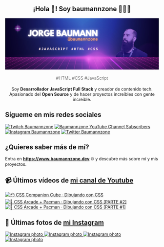 <p align="center">
   <h2 align="center">¡Hola 👋! Soy baumannzone 👨🏻‍💻</h2>
   <img align="center" src="img/header.png" />
   <h4 align="center" style="font-weight: 300; color: #555;">#HTML #CSS #JavaScript</h4>
</p>

<p align="center" style="margin-bottom: 20px">Soy <strong>Desarrollador JavaScript Full Stack</strong> y creador de contenido tech.
<br/>
Apasionado del <strong>Open Source</strong> y de hacer proyectos increíbles con gente increíble.
</p>

## Sígueme en mis redes sociales

[![Twitch Baumannzone](https://img.shields.io/twitch/status/baumannzone?style=social)](https://twitch.tv/baumannzone)
[![Baumannzone YouTube Channel Subscribers](https://img.shields.io/youtube/channel/subscribers/UCTTj5ztXnGeDRPFVsBp7VMA?style=social)](https://youtube.com/rambitojs)
[![Instagram Baumannzone](https://img.shields.io/badge/Baumannzone--_.svg?label=Instagram&style=social&logo=instagram)](https://instagram.com/baumannzone)
[![Twitter Baumannzone](https://img.shields.io/twitter/follow/Baumannzone?label=Twitter&style=social)](https://twitter.com/baumannzone)

## ¿Quieres saber más de mí?

Entra en **https://www.baumannzone.dev** 🌐 y descubre más sobre mí y mis proyectos.

## 📹 Últimos vídeos de [mi canal de Youtube](https://youtube.com/rambitojs?sub_confirmation=1)


<a href='https://youtu.be/W6xwoSJahA0' target='_blank'>
  <img width='30%' src='https://img.youtube.com/vi/W6xwoSJahA0/mqdefault.jpg' alt='📦 CSS Companion Cube · Dibujando con CSS' />
</a>
<a href='https://youtu.be/9C3NXVXewH8' target='_blank'>
  <img width='30%' src='https://img.youtube.com/vi/9C3NXVXewH8/mqdefault.jpg' alt='👾 CSS Arcade + Pacman · Dibujando con CSS [PARTE #2]' />
</a>
<a href='https://youtu.be/2ahqLdgkSxA' target='_blank'>
  <img width='30%' src='https://img.youtube.com/vi/2ahqLdgkSxA/mqdefault.jpg' alt='👾 CSS Arcade + Pacman · Dibujando con CSS [PARTE #1]' />
</a>

## 📸 Últimas fotos de [mi Instagram](https://instagram.com/baumannzone)


<a href='https://instagram.com/p/C3IDNQVN-Zi' target='_blank'>
  <img width='20%' src='https://instagram.ffru4-1.fna.fbcdn.net/v/t51.2885-15/425971311_735969735266549_7648758950222525133_n.jpg?stp=dst-jpg_e15_fr_p1080x1080&_nc_ht=instagram.ffru4-1.fna.fbcdn.net&_nc_cat=105&_nc_ohc=qAR0dqDGjwsAX9iFQD0&edm=APU89FABAAAA&ccb=7-5&oh=00_AfD-Gme63zAj0iPLKib2PS3l8wpLsHajmtu1nQ7PHQy9ug&oe=65D7B370&_nc_sid=bc0c2c' alt='Instagram photo' />
</a>
<a href='https://instagram.com/p/C2smbHSAjaE' target='_blank'>
  <img width='20%' src='https://instagram.ffru4-1.fna.fbcdn.net/v/t51.2885-15/423433550_295111293565434_6909656458590288842_n.jpg?stp=dst-jpg_e35_s1080x1080&_nc_ht=instagram.ffru4-1.fna.fbcdn.net&_nc_cat=106&_nc_ohc=1p4vE591gvwAX9SEcpq&edm=APU89FABAAAA&ccb=7-5&ig_cache_key=MzI5MTE3NDQxNjcxMjYxMTQ2MA%3D%3D.2-ccb7-5&oh=00_AfBphBoYF6rKid4YQXqS_tJ7wg5knvnkXMA7yvqF_mss2w&oe=65DA52B1&_nc_sid=bc0c2c' alt='Instagram photo' />
</a>
<a href='https://instagram.com/p/C2m7ghhtk3C' target='_blank'>
  <img width='20%' src='https://instagram.ffru4-1.fna.fbcdn.net/v/t51.2885-15/422324431_749944756692490_3633401212446622238_n.jpg?stp=dst-jpg_e35_s1080x1080&_nc_ht=instagram.ffru4-1.fna.fbcdn.net&_nc_cat=110&_nc_ohc=S8b5S3WFbh4AX_Pvp1A&edm=APU89FABAAAA&ccb=7-5&ig_cache_key=MzI4OTU3ODI5NzYwNzIxMjQ4Mg%3D%3D.2-ccb7-5&oh=00_AfCnO_2wrp4jzLsemG_U9hJg4i9pdiBSOSJPrqtYZjlr4Q&oe=65DA9F44&_nc_sid=bc0c2c' alt='Instagram photo' />
</a>
<a href='https://instagram.com/p/C2hQRT0tMWZ' target='_blank'>
  <img width='20%' src='https://instagram.ffru4-1.fna.fbcdn.net/v/t51.2885-15/420862071_934800164926628_3994013665308562723_n.jpg?stp=dst-jpg_e35_s1080x1080&_nc_ht=instagram.ffru4-1.fna.fbcdn.net&_nc_cat=108&_nc_ohc=z9NkQLYcvk0AX9jlVdo&edm=APU89FABAAAA&ccb=7-5&ig_cache_key=MzI4Nzk4MDc2MTIxNzgxMTg2NQ%3D%3D.2-ccb7-5&oh=00_AfAX9wFUM8zegEGoAMlZTV8CrQ_oYJU1nKK2S3b6P-e4sw&oe=65DA1936&_nc_sid=bc0c2c' alt='Instagram photo' />
</a>
